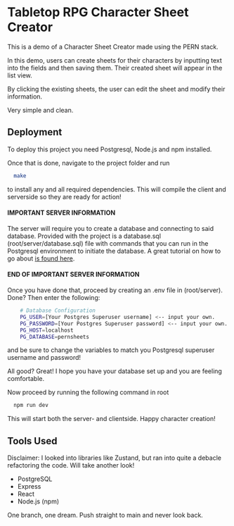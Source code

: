 # Tabletop RPG Character Sheet Creator

This is a demo of a Character Sheet Creator made using the PERN stack.

In this demo, users can create sheets for their characters by inputting text into the fields and then saving them. Their created sheet will appear in the list view.

By clicking the existing sheets, the user can edit the sheet and modify their information.

Very simple and clean.

## Deployment

To deploy this project you need Postgresql, Node.js and npm installed.

Once that is done, navigate to the project folder and run

```bash
  make
```

to install any and all required dependencies.
This will compile the client and serverside so they are ready for action!

#### IMPORTANT SERVER INFORMATION

The server will require you to create a database and connecting to said database.
Provided with the project is a database.sql (root/server/database.sql) file with commands that you can run in the Postgresql environment to initiate the database. A great tutorial on how to go about [is found here](https://neon.tech/postgresql/postgresql-getting-started/install-postgresql).

#### END OF IMPORTANT SERVER INFORMATION

Once you have done that, proceed by creating an .env file in (root/server). Done?
Then enter the following:

```bash
    # Database Configuration
    PG_USER=[Your Postgres Superuser username] <-- input your own.
    PG_PASSWORD=[Your Postgres Superuser password] <-- input your own.
    PG_HOST=localhost
    PG_DATABASE=pernsheets
```

and be sure to change the variables to match you Postgresql superuser username and password!

All good? Great! I hope you have your database set up and you are feeling comfortable.

Now proceed by running the following command in root

```bash
  npm run dev
```

This will start both the server- and clientside. Happy character creation!

## Tools Used

Disclaimer: I looked into libraries like Zustand, but ran into quite a debacle refactoring the code. Will take another look!

- PostgreSQL
- Express
- React
- Node.js (npm)

One branch, one dream.
Push straight to main and never look back.
